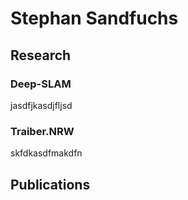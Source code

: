 # Stephan Sandfuchs

## Research

### Deep-SLAM

jasdfjkasdjfljsd



### Traiber.NRW

skfdkasdfmakdfn



## Publications